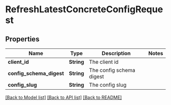 # RefreshLatestConcreteConfigRequest

## Properties

Name | Type | Description | Notes
------------ | ------------- | ------------- | -------------
**client_id** | **String** | The client id | 
**config_schema_digest** | **String** | The config schema digest | 
**config_slug** | **String** | The config slug | 

[[Back to Model list]](../README.md#documentation-for-models) [[Back to API list]](../README.md#documentation-for-api-endpoints) [[Back to README]](../README.md)


